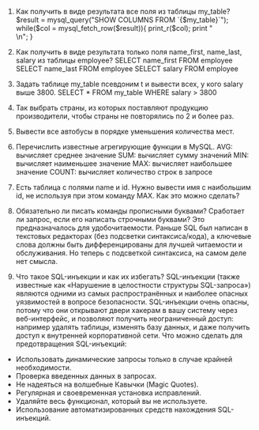 1. Как получить в виде результата все поля из таблицы my_table?
$result = mysql_query("SHOW COLUMNS FROM `{$my_table}`");
  while($col = mysql_fetch_row($result)){
    print_r($col); print "<br>\n";
}

2. Как получить в виде результата только поля name_first, name_last, salary из таблицы employee?
SELECT name_first FROM employee
SELECT name_last FROM employee
SELECT salary FROM employee

3. Задать таблице my_table псевдоним t и вывести всех, у кого salary выше 3800.
SELECT * FROM my_table WHERE salary > 3800

4. Так выбрать страны, из которых поставляют продукцию производители, чтобы страны не повторялись по 2 и более раз.

5. Вывести все автобусы в порядке уменьшения количества мест.

6. Перечислить известные агрегирующие функции в MySQL.
AVG: вычисляет среднее значение
SUM: вычисляет сумму значений
MIN: вычисляет наименьшее значение
MAX: вычисляет наибольшее значение
COUNT: вычисляет количество строк в запросе

7. Есть таблица с полями name и id. Нужно вывести имя с наибольшим id, не используя при этом команду MAX. Как это можно сделать?

8. Обязательно ли писать команды прописными буквами? Сработает ли запрос, если его написать строчными буквами?
Это предназначалось для удобочитаемости. Раньше SQL был написан в текстовых редакторах (без подсветки синтаксиса/кода), а ключевые слова должны быть дифференцированы для лучшей читаемости и обслуживания. Но теперь с подсветкой синтаксиса, на самом деле нет смысла.

9. Что такое SQL-инъекции и как их избегать?
SQL-инъекции (также известные как «Нарушение в целостности структуры SQL-запроса») являются одними из самых распространённых и наиболее опасных уязвимостей в вопросе безопасности. SQL-инъекции очень опасны, потому что они открывают двери хакерам в вашу систему через веб-интерфейс, и позволяют получить неограниченный доступ: например удалять таблицы, изменять базу данных, и даже получить доступ к внутренней корпоративной сети.
Что можно сделать для предотвращения SQL-инъекций:
- Использовать динамические запросы только в случае крайней необходимости.
- Проверка введенных данных в запросах.
- Не надеяться на волшебные Кавычки (Magic Quotes).
- Регулярная и своевременная установка исправлений.
- Удаляйте весь функционал, который вы не используете.
- Использование автоматизированных средств нахождения SQL-инъекций.